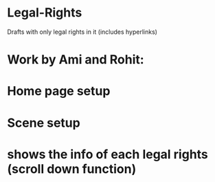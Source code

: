 # Legal-Rights
Drafts with only legal rights in it (includes hyperlinks)
# Work by Ami and Rohit:
# Home page setup
# Scene setup
# shows the info of each legal rights (scroll down function)



